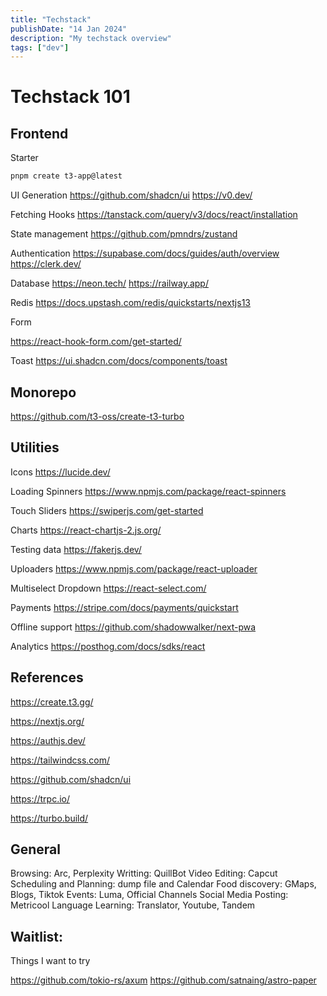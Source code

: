 ```yaml
---
title: "Techstack"
publishDate: "14 Jan 2024"
description: "My techstack overview"
tags: ["dev"]
---
```


# Techstack 101

## Frontend
Starter
```bash
pnpm create t3-app@latest
```

UI Generation
https://github.com/shadcn/ui
https://v0.dev/

Fetching Hooks
https://tanstack.com/query/v3/docs/react/installation

State management
https://github.com/pmndrs/zustand

Authentication
https://supabase.com/docs/guides/auth/overview
https://clerk.dev/

Database
https://neon.tech/
https://railway.app/

Redis
https://docs.upstash.com/redis/quickstarts/nextjs13

<!-- Form -->
Form

https://react-hook-form.com/get-started/

<!-- Toast -->
Toast
https://ui.shadcn.com/docs/components/toast

## Monorepo
https://github.com/t3-oss/create-t3-turbo

## Utilities

<!-- Visuals -->
Icons
https://lucide.dev/

Loading Spinners
https://www.npmjs.com/package/react-spinners

Touch Sliders
https://swiperjs.com/get-started

Charts
https://react-chartjs-2.js.org/

Testing data
https://fakerjs.dev/

<!-- Form related -->
Uploaders
https://www.npmjs.com/package/react-uploader

Multiselect Dropdown
https://react-select.com/

<!-- Miscellaneous -->
Payments
https://stripe.com/docs/payments/quickstart

Offline support
https://github.com/shadowwalker/next-pwa

Analytics
https://posthog.com/docs/sdks/react

## References

https://create.t3.gg/

https://nextjs.org/

https://authjs.dev/

https://tailwindcss.com/ 

https://github.com/shadcn/ui

https://trpc.io/

https://turbo.build/


## General

Browsing: Arc, Perplexity
Writting: QuillBot
Video Editing: Capcut
Scheduling and Planning: dump file and Calendar
Food discovery: GMaps, Blogs, Tiktok
Events: Luma, Official Channels
Social Media Posting: Metricool
Language Learning: Translator, Youtube, Tandem

## Waitlist:
Things I want to try

https://github.com/tokio-rs/axum
https://github.com/satnaing/astro-paper
